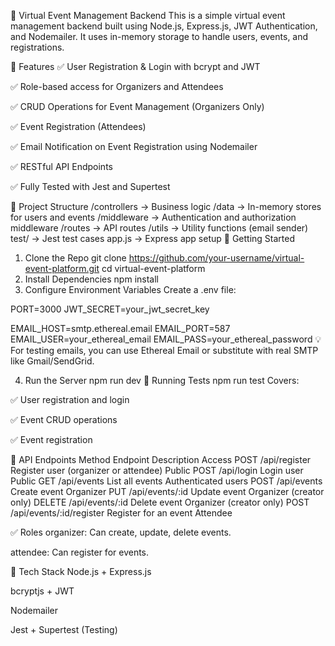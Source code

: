 🎉 Virtual Event Management Backend
This is a simple virtual event management backend built using Node.js, Express.js, JWT Authentication, and Nodemailer. It uses in-memory storage to handle users, events, and registrations.

📜 Features
✅ User Registration & Login with bcrypt and JWT

✅ Role-based access for Organizers and Attendees

✅ CRUD Operations for Event Management (Organizers Only)

✅ Event Registration (Attendees)

✅ Email Notification on Event Registration using Nodemailer

✅ RESTful API Endpoints

✅ Fully Tested with Jest and Supertest

📂 Project Structure
/controllers    → Business logic
/data           → In-memory stores for users and events
/middleware     → Authentication and authorization middleware
/routes         → API routes
/utils          → Utility functions (email sender)
test/           → Jest test cases
app.js          → Express app setup
🚀 Getting Started
1. Clone the Repo
git clone https://github.com/your-username/virtual-event-platform.git
cd virtual-event-platform
2. Install Dependencies
npm install
3. Configure Environment Variables
Create a .env file:

PORT=3000
JWT_SECRET=your_jwt_secret_key

EMAIL_HOST=smtp.ethereal.email
EMAIL_PORT=587
EMAIL_USER=your_ethereal_email
EMAIL_PASS=your_ethereal_password
💡 For testing emails, you can use Ethereal Email or substitute with real SMTP like Gmail/SendGrid.

4. Run the Server
npm run dev
🧪 Running Tests
npm run test
Covers:

✅ User registration and login

✅ Event CRUD operations

✅ Event registration

📌 API Endpoints
Method	Endpoint	Description	Access
POST	/api/register	Register user (organizer or attendee)	Public
POST	/api/login	Login user	Public
GET	/api/events	List all events	Authenticated users
POST	/api/events	Create event	Organizer
PUT	/api/events/:id	Update event	Organizer (creator only)
DELETE	/api/events/:id	Delete event	Organizer (creator only)
POST	/api/events/:id/register	Register for an event	Attendee

✅ Roles
organizer: Can create, update, delete events.

attendee: Can register for events.

🌟 Tech Stack
Node.js + Express.js

bcryptjs + JWT

Nodemailer

Jest + Supertest (Testing)


